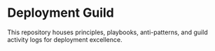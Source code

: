 # Deployment Guild

This repository houses principles, playbooks, anti-patterns, and guild activity logs for deployment excellence.